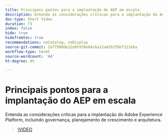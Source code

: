 ```yaml
---
title: Principais pontos para a implantação do AEP em escala
description: Entenda as considerações críticas para a implantação do Adobe Experience Platform, incluindo governança, planejamento de crescimento e arquitetura.
doc-type: Short Video
duration: 73
index: false
hide: true
hidefromtoc: true
recommendations: noCatalog, noDisplay
source-git-commit: 2af7500de12a9fd78e64c6a12a42b2fbbf121eba
workflow-type: tm+mt
source-wordcount: '44'
ht-degree: 0%

---
```



# Principais pontos para a implantação do AEP em escala

Entenda as considerações críticas para a implantação do Adobe Experience Platform, incluindo governança, planejamento de crescimento e arquitetura.

<!-- 62_S601_3442532_72_key-takeaways-for-deploying-aep-at-scale -->
>[!VIDEO](https://video.tv.adobe.com/v/3458314/?learn=on&enablevpops=true)
